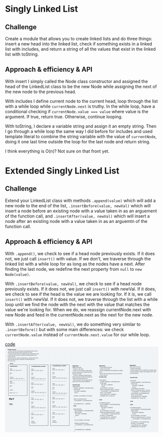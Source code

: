 # Singly Linked List

## Challenge

Create a module that allows you to create linked lists and do three things: insert a new head into the linked list, check if something exists in a linked list with includes, and return a string of all the values that exist in the linked list with toString.

## Approach & efficiency & API

With insert I simply called the Node class constructor and assigned the head of the LinkedList class to be the new Node while assigning the next of the new node to the previous head.

With includes I define current node to the current head, loop through the list with a while loop while `currentNode.next` is truthy. In the while loop, have a conditional checking if `currentNode.value === value` where value is the argument. If true, return true. Otherwise, continue looping.

With toString, I declare a variable string and assign it an empty string. Then I go through a while loop the same way I did before for includes and used template literal to combine the string variable with the value of `currentNode`, doing it one last time outside the loop for the last node and return string.

I think everything is O(n)? Not sure on that front yet.

# Extended Singly Linked List

## Challenge

Extend your LinkedList class with methods `.append(value)` which will add a new node to the end of the list, `.insertBefore(value, newVal)` which will insert a node before an existing node with a value taken in as an arguement of the function call, and `.insertAfter(value, newVal)` which will insert a node after an existing node with a value taken in as an arguemtn of the function call.

## Approach & efficiency & API

With `.append()`, we check to see if a head node previously exists. If it does not, we just call `insert()` with value. If we don't, we traverse through the linked list with a while loop for as long as the nodes have a next. After finding the last node, we redefine the next property from `null` to `new Node(value)`.

With `.insertBefore(value, newVal)`, we check to see if a head node previously exists. If it does not, we just call `insert()` with newVal. If it does, we check to see if the head is the value we are looking for. If it is, we call `insert()` with newVal. If it does not, we traverse through the list with a while loop until we find the node with the next with the value that matches the value we're looking for. When we do, we reassign currentNode.next with new Node and feed in the currentNode.next as the next for the new node.

With `.insertAfter(value, newVal)`, we do something very similar to `.insertBefore()` but with some main differences: we check `currentNode.value` instead of `currentNode.next.value` for our while loop.

[code](./linked-list.js)
![Whiteboard](../../assets/linked-list-insert.jpeg)
